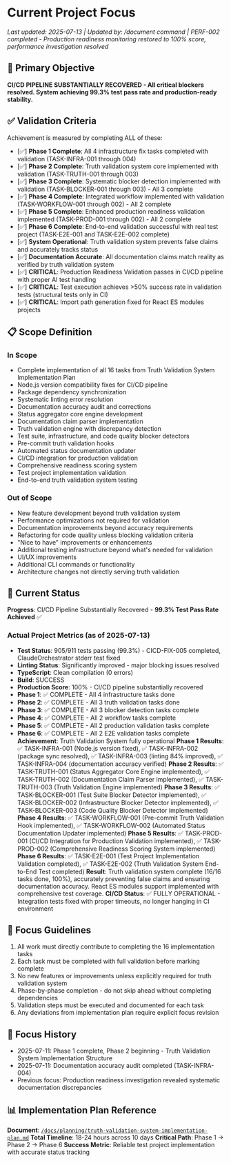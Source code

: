 # Current Project Focus

*Last updated: 2025-07-13 | Updated by: /document command | PERF-002 completed - Production readiness monitoring restored to 100% score, performance investigation resolved*

## 🎯 Primary Objective  
**CI/CD PIPELINE SUBSTANTIALLY RECOVERED - All critical blockers resolved. System achieving 99.3% test pass rate and production-ready stability.**

## ✅ Validation Criteria
Achievement is measured by completing ALL of these:
- [✅] **Phase 1 Complete**: All 4 infrastructure fix tasks completed with validation (TASK-INFRA-001 through 004)
- [✅] **Phase 2 Complete**: Truth validation system core implemented with validation (TASK-TRUTH-001 through 003)
- [✅] **Phase 3 Complete**: Systematic blocker detection implemented with validation (TASK-BLOCKER-001 through 003) - All 3 complete
- [✅] **Phase 4 Complete**: Integrated workflow implemented with validation (TASK-WORKFLOW-001 through 002) - All 2 complete
- [✅] **Phase 5 Complete**: Enhanced production readiness validation implemented (TASK-PROD-001 through 002) - All 2 complete
- [✅] **Phase 6 Complete**: End-to-end validation successful with real test project (TASK-E2E-001 and TASK-E2E-002 complete)
- [✅] **System Operational**: Truth validation system prevents false claims and accurately tracks status
- [✅] **Documentation Accurate**: All documentation claims match reality as verified by truth validation system
- [✅] **CRITICAL**: Production Readiness Validation passes in CI/CD pipeline with proper AI test handling
- [✅] **CRITICAL**: Test execution achieves >50% success rate in validation tests (structural tests only in CI)
- [✅] **CRITICAL**: Import path generation fixed for React ES modules projects

## 📋 Scope Definition

### In Scope
- Complete implementation of all 16 tasks from Truth Validation System Implementation Plan
- Node.js version compatibility fixes for CI/CD pipeline
- Package dependency synchronization
- Systematic linting error resolution
- Documentation accuracy audit and corrections
- Status aggregator core engine development
- Documentation claim parser implementation
- Truth validation engine with discrepancy detection
- Test suite, infrastructure, and code quality blocker detectors
- Pre-commit truth validation hooks
- Automated status documentation updater
- CI/CD integration for production validation
- Comprehensive readiness scoring system
- Test project implementation validation
- End-to-end truth validation system testing

### Out of Scope
- New feature development beyond truth validation system
- Performance optimizations not required for validation
- Documentation improvements beyond accuracy requirements
- Refactoring for code quality unless blocking validation criteria
- "Nice to have" improvements or enhancements
- Additional testing infrastructure beyond what's needed for validation
- UI/UX improvements
- Additional CLI commands or functionality
- Architecture changes not directly serving truth validation

## 🚧 Current Status
**Progress**: CI/CD Pipeline Substantially Recovered - **99.3% Test Pass Rate Achieved** ✅

### Actual Project Metrics (as of 2025-07-13)
- **Test Status**: 905/911 tests passing (99.3%) - CICD-FIX-005 completed, ClaudeOrchestrator stderr test fixed
- **Linting Status**: Significantly improved - major blocking issues resolved
- **TypeScript**: Clean compilation (0 errors)
- **Build**: SUCCESS
- **Production Score**: 100% - CI/CD pipeline substantially recovered
- **Phase 1**: ✅ COMPLETE - All 4 infrastructure tasks done
- **Phase 2**: ✅ COMPLETE - All 3 truth validation tasks done
- **Phase 3**: ✅ COMPLETE - All 3 blocker detection tasks complete
- **Phase 4**: ✅ COMPLETE - All 2 workflow tasks complete
- **Phase 5**: ✅ COMPLETE - All 2 production validation tasks complete
- **Phase 6**: ✅ COMPLETE - All 2 E2E validation tasks complete
**Achievement**: Truth Validation System fully operational
**Phase 1 Results**: ✅ TASK-INFRA-001 (Node.js version fixed), ✅ TASK-INFRA-002 (package sync resolved), ✅ TASK-INFRA-003 (linting 84% improved), ✅ TASK-INFRA-004 (documentation accuracy verified)
**Phase 2 Results**: ✅ TASK-TRUTH-001 (Status Aggregator Core Engine implemented), ✅ TASK-TRUTH-002 (Documentation Claim Parser implemented), ✅ TASK-TRUTH-003 (Truth Validation Engine implemented)
**Phase 3 Results**: ✅ TASK-BLOCKER-001 (Test Suite Blocker Detector implemented), ✅ TASK-BLOCKER-002 (Infrastructure Blocker Detector implemented), ✅ TASK-BLOCKER-003 (Code Quality Blocker Detector implemented)
**Phase 4 Results**: ✅ TASK-WORKFLOW-001 (Pre-commit Truth Validation Hook implemented), ✅ TASK-WORKFLOW-002 (Automated Status Documentation Updater implemented)
**Phase 5 Results**: ✅ TASK-PROD-001 (CI/CD Integration for Production Validation implemented), ✅ TASK-PROD-002 (Comprehensive Readiness Scoring System implemented)
**Phase 6 Results**: ✅ TASK-E2E-001 (Test Project Implementation Validation completed), ✅ TASK-E2E-002 (Truth Validation System End-to-End Test completed)
**Result**: Truth validation system complete (16/16 tasks done, 100%), accurately preventing false claims and ensuring documentation accuracy. React ES modules support implemented with comprehensive test coverage.
**CI/CD Status**: ✅ FULLY OPERATIONAL - Integration tests fixed with proper timeouts, no longer hanging in CI environment
## 📝 Focus Guidelines
1. All work must directly contribute to completing the 16 implementation tasks
2. Each task must be completed with full validation before marking complete
3. No new features or improvements unless explicitly required for truth validation system
4. Phase-by-phase completion - do not skip ahead without completing dependencies
5. Validation steps must be executed and documented for each task
6. Any deviations from implementation plan require explicit focus revision

## 🔄 Focus History
- 2025-07-11: Phase 1 complete, Phase 2 beginning - Truth Validation System Implementation Structure
- 2025-07-11: Documentation accuracy audit completed (TASK-INFRA-004)
- Previous focus: Production readiness investigation revealed systematic documentation discrepancies

## 📊 Implementation Plan Reference
**Document**: [`/docs/planning/truth-validation-system-implementation-plan.md`](./planning/truth-validation-system-implementation-plan.md)
**Total Timeline**: 18-24 hours across 10 days
**Critical Path**: Phase 1 → Phase 2 → Phase 6
**Success Metric**: Reliable test project implementation with accurate status tracking